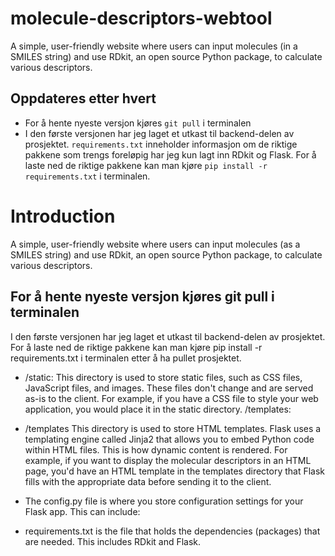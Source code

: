 # molecule-descriptors-webtool
A simple, user-friendly website where users can input molecules (in a SMILES string) and use RDkit, an open source Python package, to calculate various descriptors.

## Oppdateres etter hvert
- For å hente nyeste versjon kjøres ```git pull``` i terminalen
- I den første versjonen har jeg laget et utkast til backend-delen av prosjektet. ```requirements.txt``` inneholder informasjon om de riktige pakkene som trengs foreløpig har jeg kun lagt inn RDkit og Flask. For å laste ned de riktige pakkene kan man kjøre ```pip install -r requirements.txt``` i terminalen.

# Introduction
A simple, user-friendly website where users can input molecules (as a SMILES string) and use RDkit, an open source Python package, to calculate various descriptors.


## For å hente nyeste versjon kjøres git pull i terminalen
I den første versjonen har jeg laget et utkast til backend-delen av prosjektet. For å laste ned de riktige pakkene kan man kjøre pip install -r requirements.txt i terminalen etter å ha pullet prosjektet.

- /static: 
This directory is used to store static files, such as CSS files, JavaScript files, and images. These files don't change and are served as-is to the client.
For example, if you have a CSS file to style your web application, you would place it in the static directory.
/templates:

- /templates
This directory is used to store HTML templates. Flask uses a templating engine called Jinja2 that allows you to embed Python code within HTML files. This is how dynamic content is rendered.
For example, if you want to display the molecular descriptors in an HTML page, you'd have an HTML template in the templates directory that Flask fills with the appropriate data before sending it to the client.

- The config.py file is where you store configuration settings for your Flask app. This can include:

- requirements.txt is the file that holds the dependencies (packages) that are needed. This includes RDkit and Flask.
